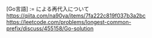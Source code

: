 [Go言語] := による再代入について  
https://qiita.com/na90ya/items/7fa222c819f037b3a2bc  
https://leetcode.com/problems/longest-common-prefix/discuss/455158/Go-solution
